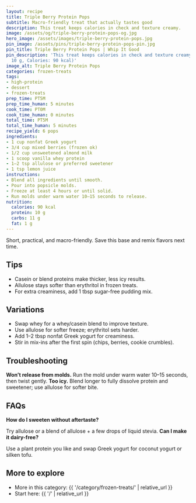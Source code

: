 ```yaml
---
layout: recipe
title: Triple Berry Protein Pops
subtitle: Macro-friendly treat that actually tastes good
description: This treat keeps calories in check and texture creamy.
image: /assets/og/triple-berry-protein-pops-og.jpg
hero_image: /assets/images/triple-berry-protein-pops.jpg
pin_image: /assets/pins/triple-berry-protein-pops-pin.jpg
pin_title: Triple Berry Protein Pops | Whip It Good
pin_description: 'This treat keeps calories in check and texture creamy. (Protein:
  10 g, Calories: 90 kcal)'
image_alt: Triple Berry Protein Pops
categories: frozen-treats
tags:
- high-protein
- dessert
- frozen-treats
prep_time: PT5M
prep_time_human: 5 minutes
cook_time: PT0M
cook_time_human: 0 minutes
total_time: PT5M
total_time_human: 5 minutes
recipe_yield: 6 pops
ingredients:
- 1 cup nonfat Greek yogurt
- 3/4 cup mixed berries (frozen ok)
- 1/2 cup unsweetened almond milk
- 1 scoop vanilla whey protein
- 1–2 tsp allulose or preferred sweetener
- 1 tsp lemon juice
instructions:
- Blend all ingredients until smooth.
- Pour into popsicle molds.
- Freeze at least 4 hours or until solid.
- Run molds under warm water 10–15 seconds to release.
nutrition:
  calories: 90 kcal
  protein: 10 g
  carbs: 11 g
  fat: 1 g
---
```

Short, practical, and macro-friendly. Save this base and remix flavors next time.

## Tips
- Casein or blend proteins make thicker, less icy results.
- Allulose stays softer than erythritol in frozen treats.
- For extra creaminess, add 1 tbsp sugar-free pudding mix.

## Variations
- Swap whey for a whey/casein blend to improve texture.
- Use allulose for softer freeze; erythritol sets harder.
- Add 1–2 tbsp nonfat Greek yogurt for creaminess.
- Stir in mix-ins after the first spin (chips, berries, cookie crumbles).

## Troubleshooting
**Won’t release from molds.** Run the mold under warm water 10–15 seconds, then twist gently.
**Too icy.** Blend longer to fully dissolve protein and sweetener; use allulose for softer bite.

## FAQs
**How do I sweeten without aftertaste?**

Try allulose or a blend of allulose + a few drops of liquid stevia.
**Can I make it dairy-free?**

Use a plant protein you like and swap Greek yogurt for coconut yogurt or silken tofu.

## More to explore
- More in this category: {{ '/category/frozen-treats/' | relative_url }}
- Start here: {{ '/' | relative_url }}
